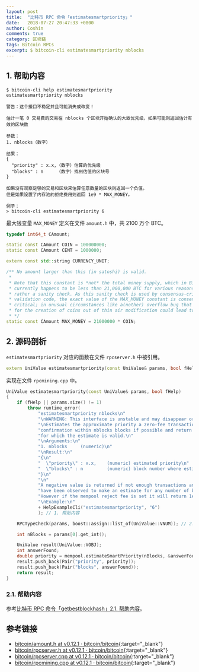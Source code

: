 ```yaml
---
layout: post
title:  "比特币 RPC 命令「estimatesmartpriority」"
date:   2018-07-27 20:47:33 +0800
author: Coshin
comments: true
category: 区块链
tags: Bitcoin RPCs
excerpt: $ bitcoin-cli estimatesmartpriority nblocks
---
```

## 1. 帮助内容

```shell
$ bitcoin-cli help estimatesmartpriority
estimatesmartpriority nblocks

警告：这个接口不稳定并且可能消失或改变！

估计一笔 0 交易费的交易在 nblocks 个区块开始确认的大致优先级，如果可能则返回估计有效的区块数

参数：
1. nblocks（数字）

结果：
{
  "priority" : x.x,（数字）估算的优先级
  "blocks" : n     （数字）找到估值的区块号
}

如果没有观察足够的交易和区块来估算任意数量的区块则返回一个负值。
但是如果设置了内存池的拒绝费用则返回 1e9 * MAX_MONEY。

例子：
> bitcoin-cli estimatesmartpriority 6
```

最大钱变量 `MAX_MONEY` 定义在文件 `amount.h` 中，共 2100 万个 BTC。

```cpp
typedef int64_t CAmount;

static const CAmount COIN = 100000000;
static const CAmount CENT = 1000000;

extern const std::string CURRENCY_UNIT;

/** No amount larger than this (in satoshi) is valid.
 *
 * Note that this constant is *not* the total money supply, which in Bitcoin
 * currently happens to be less than 21,000,000 BTC for various reasons, but
 * rather a sanity check. As this sanity check is used by consensus-critical
 * validation code, the exact value of the MAX_MONEY constant is consensus
 * critical; in unusual circumstances like a(nother) overflow bug that allowed
 * for the creation of coins out of thin air modification could lead to a fork.
 * */
static const CAmount MAX_MONEY = 21000000 * COIN;
```

## 2. 源码剖析

`estimatesmartpriority` 对应的函数在文件 `rpcserver.h` 中被引用。

```cpp
extern UniValue estimatesmartpriority(const UniValue& params, bool fHelp);
```

实现在文件 `rpcmining.cpp` 中。

```cpp
UniValue estimatesmartpriority(const UniValue& params, bool fHelp)
{
    if (fHelp || params.size() != 1)
        throw runtime_error(
            "estimatesmartpriority nblocks\n"
            "\nWARNING: This interface is unstable and may disappear or change!\n"
            "\nEstimates the approximate priority a zero-fee transaction needs to begin\n"
            "confirmation within nblocks blocks if possible and return the number of blocks\n"
            "for which the estimate is valid.\n"
            "\nArguments:\n"
            "1. nblocks     (numeric)\n"
            "\nResult:\n"
            "{\n"
            "  \"priority\" : x.x,    (numeric) estimated priority\n"
            "  \"blocks\" : n         (numeric) block number where estimate was found\n"
            "}\n"
            "\n"
            "A negative value is returned if not enough transactions and blocks\n"
            "have been observed to make an estimate for any number of blocks.\n"
            "However if the mempool reject fee is set it will return 1e9 * MAX_MONEY.\n"
            "\nExample:\n"
            + HelpExampleCli("estimatesmartpriority", "6")
            ); // 1. 帮助内容

    RPCTypeCheck(params, boost::assign::list_of(UniValue::VNUM)); // 2. RPC 类型检测

    int nBlocks = params[0].get_int();

    UniValue result(UniValue::VOBJ);
    int answerFound;
    double priority = mempool.estimateSmartPriority(nBlocks, &answerFound); // 3. 估算精确的优先级同时获取相应的区块号并返回
    result.push_back(Pair("priority", priority));
    result.push_back(Pair("blocks", answerFound));
    return result;
}
```

### 2.1. 帮助内容

参考[比特币 RPC 命令「getbestblockhash」2.1. 帮助内容](/blog/2018/05/bitcoin-rpc-getbestblockhash.html#21-帮助内容)。

## 参考链接

* [bitcoin/amount.h at v0.12.1 · bitcoin/bitcoin](https://github.com/bitcoin/bitcoin/blob/v0.12.1/src/amount.h){:target="_blank"}
* [bitcoin/rpcserver.h at v0.12.1 · bitcoin/bitcoin](https://github.com/bitcoin/bitcoin/blob/v0.12.1/src/rpcserver.h){:target="_blank"}
* [bitcoin/rpcserver.cpp at v0.12.1 · bitcoin/bitcoin](https://github.com/bitcoin/bitcoin/blob/v0.12.1/src/rpcserver.cpp){:target="_blank"}
* [bitcoin/rpcmining.cpp at v0.12.1 · bitcoin/bitcoin](https://github.com/bitcoin/bitcoin/blob/v0.12.1/src/rpcmining.cpp){:target="_blank"}
